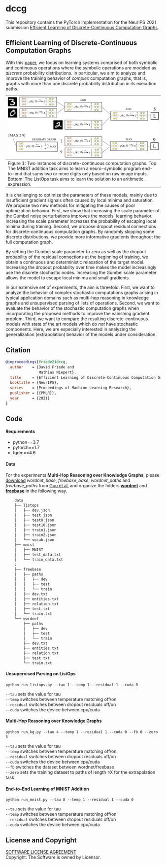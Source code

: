 # dccg
This repository contains the PyTorch implementation for the NeurIPS 2021 submission [Efficient Learning of Discrete-Continuous Computation Graphs](https://neurips.cc/Conferences/2021/Schedule?showEvent=27611).

## Efficient Learning of Discrete-Continuous Computation Graphs

With this [paper](), we focus on learning systems comprised of both symbolic and continuous operations where the symbolic operations are modeled as *discrete* probability distributions. In particular, we aim to analyze and improve the training behavior of *complex* computation graphs, that is, graphs with more than one discrete probability distribution in its execution paths.

| ![image](figures/example-discrete-continuous-1.png) |
|:---|
| Figure 1: Two instances of discrete-continuous computation graphs. Top: The MNIST addition task aims to learn a neuro-symbolic program end-to-end that sums two or more digits only based on raw image inputs. Bottom: The ListOps task aims to learn the solution to an arithmetic expression.|

It is challenging to optimize the parameters of these models, mainly due to insufficient gradient signals often caused by local minima and saturation.
We propose two new methods for mitigating the causes of poor optimization behavior.
First, we show that increasing the scale parameter of the Gumbel noise perturbations improves the models' learning behavior. Increasing the scale parameter increases the probability of escaping local minima during training. Second, we propose dropout residual connections for discrete-continuous computation graphs. By randomly skipping some discrete distributions, we provide more informative gradients throughout the full computation graph.

By setting the Gumbel scale parameter to zero as well as the dropout probability of the residual connections at the beginning of training, we obtain a continuous and deterministic relaxation of the target model. Increasing the dropout probability over time makes the model increasingly use the discrete stochastic nodes. Increasing the Gumbel scale parameter allows the model to escape local minima and small gradients.

In our extensive set of experiments, the aim is threefold. First, we want to analyze the behavior of complex stochastic computations graphs arising in typical application domains such as multi-hop reasoning in knowledge graphs and unsupervised parsing of lists of operations. Second, we want to evaluate the behavior of the stochastic computation graphs when incorporating the proposed methods to improve the vanishing gradient problem. Third, we want to compare the resulting discrete-continuous models with state of the art models which do *not* have stochastic components. Here, we are especially interested in analyzing the generalization (extrapolation) behavior of the models under consideration.

## Citation
```bibtex
@inproceedings{friede21dccg,
  author    = {David Friede and
               Mathias Niepert},
  title     = {Efficient Learning of Discrete-Continuous Computation Graphs},
  booktitle = {NeurIPS},
  series    = {Proceedings of Machine Learning Research},
  publisher = {{PMLR}},
  year      = {2021}
}
```

## Code

#### Requirements
* python==3.7
* pytorch==1.7
* tqdm==4.6

#### Data
For the experiments **Multi-Hop Reasoning over Knowledge Graphs**, please [download](https://worksheets.codalab.org/worksheets/0xfcace41fdeec45f3bc6ddf31107b829f) *wordnet_base*, *freebase_base*, *wordnet_paths* and *freebase_paths* from [Guu et al.](https://arxiv.org/abs/1506.01094) and organize the folders [**wordnet**](data/wordnet) and [**freebase**](data/freebase) in the following way.
```
    data
    ├── listops
    │   ├── dev.json
    │   ├── test.json
    │   ├── test8.json
    │   ├── test10.json   
    │   ├── train1.json
    │   ├── train2.json             
    │   └── vocab.json
    ├── mnist
    │   ├── MNIST
    │   ├── test_data.txt
    │   └── train_data.txt
    :
    ├── freebase
    │   ├── paths
    │   │   ├── dev
    │   │   ├── test
    │   │   └── train
    │   ├── dev.txt
    │   ├── entities.txt   
    │   ├── relation.txt
    │   ├── test.txt
    │   └── train.txt        
    └── wordnet
        ├── paths
        │   ├── dev
        │   ├── test
        │   └── train
        ├── dev.txt
        ├── entities.txt   
        ├── relation.txt
        ├── test.txt
        └── train.txt
```

#### Unsupervised Parsing on ListOps
```
python run_listops.py --tau 1 --temp 1 --residual 1 --cuda 0
```
 `--tau` sets the value for tau \
 `--temp` switches between temperature matching off/on \
 `--residual` switches between dropout residuals off/on \
 `--cuda` switches the device between cpu/cuda


 #### Multi-Hop Reasoning over Knowledge Graphs
 ```
 python run_kg.py --tau 4 --temp 1 --residual 1 --cuda 0 --fb 0 --zero 5
 ```
  `--tau` sets the value for tau \
  `--temp` switches between temperature matching off/on \
  `--residual` switches between dropout residuals off/on \
  `--cuda` switches the device between cpu/cuda \
  `--fb` switches the dataset between wordnet/freebase \
  `--zero` sets the training dataset to paths of length ≤X for the extrapolation task


#### End-to-End Learning of MNIST Addition
```
python run_mnist.py --tau 8 --temp 1 --residual 1 --cuda 0
```
 `--tau` sets the value for tau \
 `--temp` switches between temperature matching off/on \
 `--residual` switches between dropout residuals off/on \
 `--cuda` switches the device between cpu/cuda


## License and Copyright
[SOFTWARE LICENSE AGREEMENT](LICENSE)\
Copyright: The Software is owned by Licensor.
